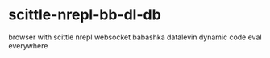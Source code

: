 # scittle-nrepl-bb-dl-db
browser with scittle nrepl websocket babashka datalevin dynamic code eval everywhere
